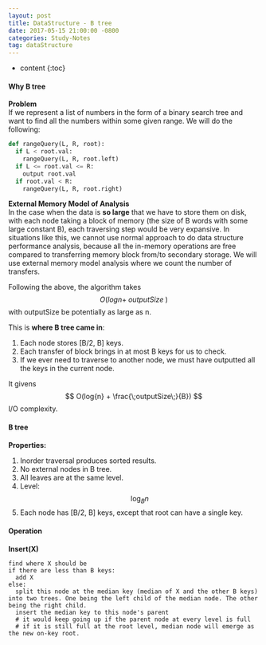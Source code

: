 ```yaml
---
layout: post
title: DataStructure - B tree
date: 2017-05-15 21:00:00 -0800
categories: Study-Notes
tag: dataStructure
---
```


* content
{:toc}



#### Why B tree

__Problem__  
If we represent a list of numbers in the form of a binary search tree and want to find all the numbers within some given range. We will do the following:  

``` python
def rangeQuery(L, R, root):
  if L < root.val:
    rangeQuery(L, R, root.left)
  if L <= root.val <= R:
    output root.val
  if root.val < R:
    rangeQuery(L, R, root.right)
```

__External Memory Model of Analysis__  
In the case when the data is __so large__ that we have to store them on disk, with each node taking a block of memory (the size of B words with some large constant B), each traversing step would be very expansive. In situations like this, we cannot use normal approach to do data structure performance analysis, because all the in-memory operations are free compared to transferring memory block from/to secondary storage. We will use external memory model analysis where we count the number of transfers.  

Following the above, the algorithm takes $$ O(log{n} + \;outputSize\;) $$ with outputSize be potentially as large as n.  

This is __where B tree came in__:
1. Each node stores [B/2, B] keys.
2. Each transfer of block brings in at most B keys for us to check.
3. If we ever need to traverse to another node, we must have outputted all the keys in the current node.  

It givens $$ O(log{n} + \frac{\;outputSize\;}{B}) $$ I/O complexity.  

#### B tree

__Properties:__
1. Inorder traversal produces sorted results.
2. No external nodes in B tree.
3. All leaves are at the same level.
4. Level: $$ \log_{B}{n} $$
5. Each node has [B/2, B] keys, except that root can have a single key.

#### Operation

__Insert(X)__
```
find where X should be
if there are less than B keys:
  add X
else:
  split this node at the median key (median of X and the other B keys) into two trees. One being the left child of the median node. The other being the right child.
  insert the median key to this node's parent
  # it would keep going up if the parent node at every level is full
  # if it is still full at the root level, median node will emerge as the new on-key root.
```











<!--
buffer
buffer
buffer
buffer
buffer
buffer
buffer
buffer
buffer
buffer
buffer
buffer
buffer
buffer
buffer
buffer
buffer
buffer
buffer
buffer
buffer
buffer
buffer
buffer
-->
